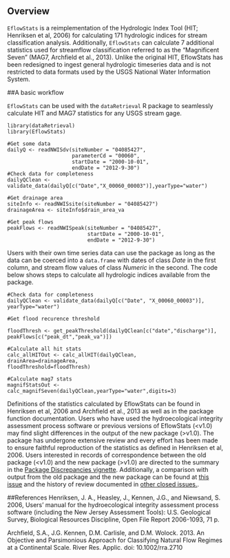 ## Overview

`EflowStats` is a reimplementation of the Hydrologic Index Tool (HIT;
Henriksen et al, 2006) for calculating 171 hydrologic indices for stream
classification analysis. Additionally, `EflowStats` can calculate 7
additional statistics used for streamflow classification referred to as
the “Magnificent Seven” (MAG7, Archfield et al., 2013). Unlike the
original HIT, EflowStats has been redesigned to ingest general
hydrologic timeseries data and is not restricted to data formats used by
the USGS National Water Information System.

\##A basic workflow

`EflowStats` can be used with the `dataRetrieval` R package to
seamlessly calculate HIT and MAG7 statistics for any USGS stream gage.

    library(dataRetrieval)
    library(EflowStats)

    #Get some data
    dailyQ <- readNWISdv(siteNumber = "04085427",
                         parameterCd = "00060",
                         startDate = "2000-10-01",
                         endDate = "2012-9-30")
    #Check data for completeness
    dailyQClean <- validate_data(dailyQ[c("Date","X_00060_00003")],yearType="water")

    #Get drainage area
    siteInfo <- readNWISsite(siteNumber = "04085427")
    drainageArea <- siteInfo$drain_area_va

    #Get peak flows
    peakFlows <- readNWISpeak(siteNumber = "04085427",
                              startDate = "2000-10-01",
                              endDate = "2012-9-30")

Users with their own time series data can use the package as long as the
data can be coerced into a `data.frame` with dates of class *Date* in
the first column, and stream flow values of class *Numeric* in the
second. The code below shows steps to calculate all hydrologic indices
available from the package.

    #Check data for completeness
    dailyQClean <- validate_data(dailyQ[c("Date", "X_00060_00003")], yearType="water")

    #Get flood recurence threshold

    floodThresh <- get_peakThreshold(dailyQClean[c("date","discharge")],
    peakFlows[c("peak_dt","peak_va")])

    #Calculate all hit stats
    calc_allHITOut <- calc_allHIT(dailyQClean,
    drainArea=drainageArea,
    floodThreshold=floodThresh)

    #Calculate mag7 stats
    magnifStatsOut <- calc_magnifSeven(dailyQClean,yearType="water",digits=3)

Definitions of the statistics calculated by EflowStats can be found in
Henriksen et al, 2006 and Archfield et al., 2013 as well as in the
package function documentation. Users who have used the hydroecological
integrity assessment process software or previous versions of EflowStats
(&lt;v1.0) may find slight differences in the output of the new package
(&gt;v1.0). The package has undergone extensive review and every effort
has been made to ensure faithful reproduction of the statistics as
defined in Henriksen et al, 2006. Users interested in records of
correspondence between the old package (&lt;v1.0) and the new package
(&gt;v1.0) are directed to the summary in the [Package Discrepancies
vignette](packageDiscrepencies.html). Additionally, a comparison with
output from the old package and the new package can be found at [this
issue](https://github.com/DOI-USGS/EflowStats/issues/132) and the
history of review documented in [other closed
issues.](https://github.com/DOI-USGS/EflowStats/issues?q=is%3Aissue+is%3Aclosed).

\##References Henriksen, J. A., Heasley, J., Kennen, J.G., and Niewsand,
S. 2006, Users’ manual for the hydroecological integrity assessment
process software (including the New Jersey Assessment Tools): U.S.
Geological Survey, Biological Resources Discipline, Open File Report
2006-1093, 71 p. 

Archfield, S.A., J.G. Kennen, D.M. Carlisle, and D.M. Wolock. 2013. An
Objective and Parsimonious Approach for Classifying Natural Flow Regimes
at a Continental Scale. River Res. Applic. doi: 10.1002/rra.2710
